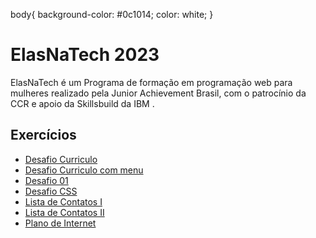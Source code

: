 body{
    background-color: #0c1014;
    color: white;
}

# ElasNaTech 2023

ElasNaTech é um Programa de formação em programação web para mulheres realizado pela Junior Achievement Brasil, com o patrocínio da CCR e apoio da Skillsbuild da IBM .

## Exercícios
<ul>
    <li><a href="https://maytearaujo.github.io/elasnatech/HTML/desafioCurriculo/desafioCurriculo.html" target="_blank">Desafio Curriculo</a></li>
    <li><a href="https://maytearaujo.github.io/elasnatech/HTML/desafioCurriculo/desafioCurriculo_menu.html" target="_blank">Desafio Curriculo com menu</a></li>
    <li><a href="https://maytearaujo.github.io/elasnatech/HTML/desafioGil/desafio01/desafio01.html" target="_blank">Desafio 01</a></li>
    <li><a href="https://maytearaujo.github.io/elasnatech/HTML/ProjetoCSS-inicio" target="_blank">Desafio CSS</a></li>
    <li><a href="https://maytearaujo.github.io/elasnatech/HTML/projeto_contatos" target="_blank">Lista de Contatos I</a></li>
    <li><a href="https://maytearaujo.github.io/elasnatech/HTML/projeto_contatos_II" target="_blank">Lista de Contatos II</a></li>
    <li><a href="https://maytearaujo.github.io/elasnatech/HTML/projeto-price-cards" target="_blank">Plano de Internet</a></li>    
</ul>
